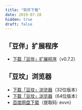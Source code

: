 ```yaml
---
title: "软件下载"
date: 2019-07-28
hidden: true
draft: false
---
```


## 「豆伴」扩展程序

- [下载「豆伴」扩展程序](tofu-0.7.2.zip)（v0.7.2）

## 「豆坟」浏览器

- [下载「豆坟」浏览器](doufen-x86.zip)（32位版本）
- [下载「豆坟」浏览器](doufen-x64.zip)（64位版本）
- [百度网盘下载](https://pan.baidu.com/s/1PceJVnh8t2H5XLHZ7x3Uig)（提取码: evvn）